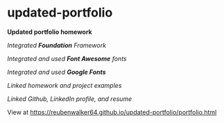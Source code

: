 # updated-portfolio

**Updated portfolio homework**

*Integrated **Foundation** Framework*

*Integrated and used **Font Awesome** fonts*

*Integrated and used **Google Fonts***

*Linked homework and project examples*

*Linked Github, LinkedIn profile, and resume*

View at https://reubenwalker64.github.io/updated-portfolio/portfolio.html
